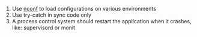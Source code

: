 1. Use [nconf](https://github.com/indexzero/nconf) to load configurations on various environments
2. Use try-catch in sync code only
3. A process control system should restart the application when it crashes, like: supervisord or monit
